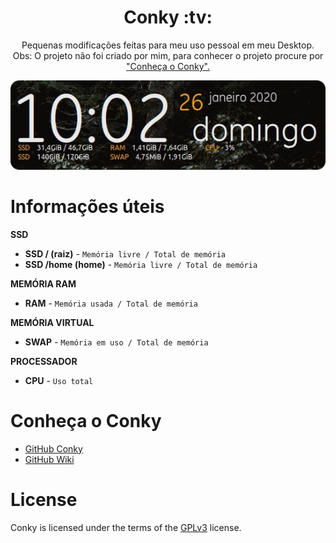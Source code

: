 <h1 align="center">Conky :tv:</h1>
<p align="center">Pequenas modificações feitas para meu uso pessoal em meu Desktop.<br/>Obs: O projeto não foi criado por mim, para conhecer o projeto procure por <a href="https://github.com/Brunomello-xD/conky_settings#conhe%C3%A7a-o-conky">"Conheça o Conky".</p></a>

<p align="center">
  <img src="img/conkyImg.png">
</p>

Informações úteis
=================

**SSD**
* **SSD / (raiz)** - `Memória livre / Total de memória`  
* **SSD /home (home)** - `Memória livre / Total de memória`

**MEMÓRIA RAM**
* **RAM** - `Memória usada / Total de memória`

**MEMÓRIA VIRTUAL**
* **SWAP** - `Memória em uso / Total de memória`

**PROCESSADOR**
* **CPU** - `Uso total`

Conheça o Conky
=================

* <a href="https://github.com/brndnmtthws/conky">GitHub Conky</a>
* <a href="https://github.com/brndnmtthws/conky/wiki">GitHub Wiki</a>

License
=================

Conky is licensed under the terms of the <a href="https://github.com/brndnmtthws/conky/blob/master/LICENSE">GPLv3</a> license.

